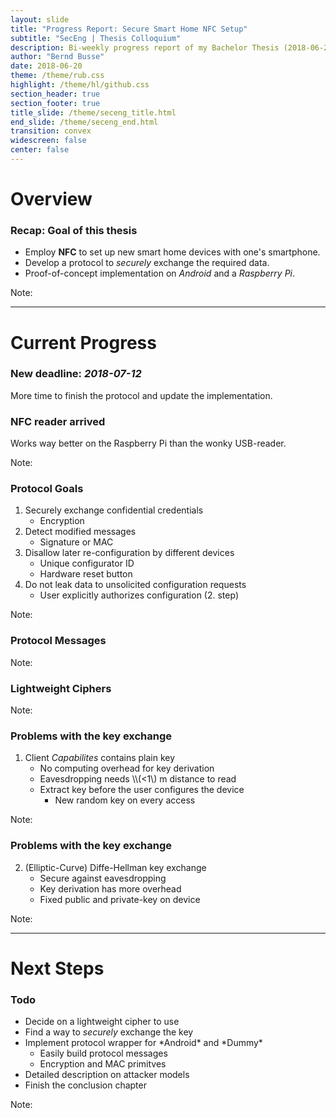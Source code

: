 ```yaml
---
layout: slide
title: "Progress Report: Secure Smart Home NFC Setup"
subtitle: "SecEng | Thesis Colloquium"
description: Bi-weekly progress report of my Bachelor Thesis (2018-06-20)
author: "Bernd Busse"
date: 2018-06-20
theme: /theme/rub.css
highlight: /theme/hl/github.css
section_header: true
section_footer: true
title_slide: /theme/seceng_title.html
end_slide: /theme/seceng_end.html
transition: convex
widescreen: false
center: false
---
```


# Overview
<!-- .slide: class="center" -->

### Recap: Goal of this thesis

* Employ **NFC** to set up new smart home devices with one's smartphone.
* Develop a protocol to *securely* exchange the required data.
* Proof-of-concept implementation on *Android* and a *Raspberry Pi*.

Note:

---

# Current Progress
<!-- .slide: class="center" -->

### New deadline: *2018-07-12*

More time to finish the protocol and update the implementation.

### NFC reader arrived

Works way better on the Raspberry Pi than the wonky USB-reader.

Note:


### Protocol Goals
<!-- .slide: class="center" -->

1. Securely exchange confidential credentials
    - Encryption
2. <!-- .element: class="fragment" --> Detect modified messages
    - Signature or MAC
3. <!-- .element: class="fragment" --> Disallow later re-configuration by different devices
    - Unique configurator ID
    - Hardware reset button
4. <!-- .element: class="fragment" --> Do not leak data to unsolicited configuration requests
    - User explicitly authorizes configuration (2. step)

Note:


### Protocol Messages
<!-- .slide: class="center" -->

Note:


### Lightweight Ciphers
<!-- .slide: class="center" -->

Note:


### Problems with the key exchange
<!-- .slide: class="center" -->

1. Client *Capabilites* contains plain key
    - <!-- .element: class="green" --> No computing overhead for key derivation
    - <!-- .element: class="orange" --> Eavesdropping needs \\(<1\) m distance to read
    - <!-- .element: class="red" --> Extract key before the user configures the device
        - <!-- .element: class="green" --> New random key on every access

Note:


### Problems with the key exchange
<!-- .slide: class="center" -->

2. <!-- .element: style="counter-increment: li;" --> (Elliptic-Curve) Diffe-Hellman key exchange
    - <!-- .element: class="green" --> Secure against eavesdropping
    - <!-- .element: class="orange" --> Key derivation has more overhead
    - <!-- .element: class="orange" --> Fixed public and private-key on device

Note:

---

# Next Steps
<!-- .slide: class="center" -->

### Todo
* Decide on a lightweight cipher to use
* Find a way to *securely* exchange the key
* <!-- .element: class="fragment" data-fragment-index="1" --> Implement protocol wrapper for *Android* and *Dummy*
    - Easily build protocol messages
    - Encryption and MAC primitves
* <!-- .element: class="fragment" data-fragment-index="2" --> Detailed description on attacker models
* <!-- .element: class="fragment" data-fragment-index="2" --> Finish the conclusion chapter

Note:

